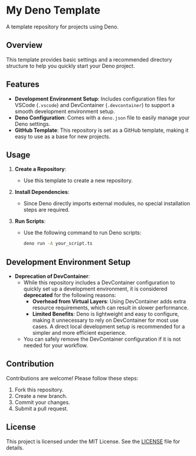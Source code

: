 # My Deno Template

A template repository for projects using Deno.

## Overview

This template provides basic settings and a recommended directory structure to
help you quickly start your Deno project.

## Features

- **Development Environment Setup**: Includes configuration files for VSCode
  (`.vscode`) and DevContainer (`.devcontainer`) to support a smooth development
  environment setup.
- **Deno Configuration**: Comes with a `deno.json` file to easily manage your
  Deno settings.
- **GitHub Template**: This repository is set as a GitHub template, making it
  easy to use as a base for new projects.

## Usage

1. **Create a Repository**:
   - Use this template to create a new repository.

2. **Install Dependencies**:
   - Since Deno directly imports external modules, no special installation steps
     are required.

3. **Run Scripts**:
   - Use the following command to run Deno scripts:

     ```bash
     deno run -A your_script.ts
     ```

## Development Environment Setup

- **Deprecation of DevContainer**:
  - While this repository includes a DevContainer configuration to quickly set
    up a development environment, it is considered **deprecated** for the
    following reasons:
    - **Overhead from Virtual Layers**: Using DevContainer adds extra resource
      requirements, which can result in slower performance.
    - **Limited Benefits**: Deno is lightweight and easy to configure, making it
      unnecessary to rely on DevContainer for most use cases. A direct local
      development setup is recommended for a simpler and more efficient
      experience.
  - You can safely remove the DevContainer configuration if it is not needed for
    your workflow.

## Contribution

Contributions are welcome! Please follow these steps:

1. Fork this repository.
2. Create a new branch.
3. Commit your changes.
4. Submit a pull request.

## License

This project is licensed under the MIT License. See the [LICENSE](./LICENSE)
file for details.
